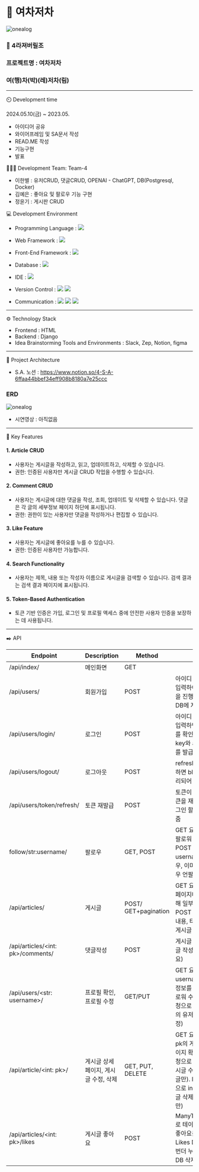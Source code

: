 # 🚐 여차저차
![onealog](https://www.career.go.kr/cnet/prototype/SmartEditorImgDownload.do?fileDown=2019/02/25/09/f92.JPG)

### 📢 4라져버릴조
### 프로젝트명 : 여차저차
### **여**(행)**차**(박)(레)**저차**(림)

---

⏲️ Development time

2024.05.10(금) ~ 2023.05.

- 아이디어 공유
- 와이어프레임 및 SA문서 작성
- READ.ME 작성
- 기능구현
- 발표

🧑‍🤝‍🧑 Development Team: Team-4
- 이한별 : 유저CRUD, 댓글CRUD, OPENAI - ChatGPT, DB(Postgresql, Docker)
- 김예은 : 좋아요 및 팔로우 기능 구현
- 정윤기 : 게시판 CRUD


💻 Development Environment
- Programming Language :   <img src="https://img.shields.io/badge/python-3776AB?style=for-the-badge&logo=python&logoColor=white"> 

- Web Framework :  <img src="https://img.shields.io/badge/django-092E20?style=for-the-badge&logo=django&logoColor=white">  

- Front-End Framework : <img src="https://img.shields.io/badge/bootstrap-7952B3?style=for-the-badge&logo=bootstrap&logoColor=white">


- Database : <img src="https://img.shields.io/badge/postgresql-4169E1?style=for-the-badge&logo=postgresql&logoColor=white">

- IDE : <img src="https://img.shields.io/badge/visualstudiocode-007ACC?style=for-the-badge&logo=visualstudiocode&logoColor=white">

- Version Control : 
<img src="https://img.shields.io/badge/git-F05032?style=for-the-badge&logo=git&logoColor=white"> <img src="https://img.shields.io/badge/github-181717?style=for-the-badge&logo=github&logoColor=white">

- Communication : <img src="https://img.shields.io/badge/slack-4A154B?style=for-the-badge&logo=slack&logoColor=white"> <img src="https://img.shields.io/badge/notion-000000?style=for-the-badge&logo=notion&logoColor=white"> <img src="https://img.shields.io/badge/figma-F24E1E?style=for-the-badge&logo=figma&logoColor=white">




---

⚙️ Technology Stack
- Frontend : HTML
- Backend : Django
- Idea Brainstorming Tools and Environments : Slack, Zep, Notion, figma

---

📝 Project Architecture
- S.A. 노션 : https://www.notion.so/4-S-A-6ffaa44bbef34eff908b8180a7e25ccc

### ERD
![onealog](https://teamsparta.notion.site/image/https%3A%2F%2Fprod-files-secure.s3.us-west-2.amazonaws.com%2F83c75a39-3aba-4ba4-a792-7aefe4b07895%2F31273314-d745-414f-8455-fa4a17a52701%2FUntitled.png?table=block&id=5e722b2a-8d40-40ef-bf27-1ef5db20ed56&spaceId=83c75a39-3aba-4ba4-a792-7aefe4b07895&width=2000&userId=&cache=v2)   

- 시연영상 : 아직없음

---

📌 Key Features

#### 1. Article CRUD
- 사용자는 게시글을 작성하고, 읽고, 업데이트하고, 삭제할 수 있습니다.
- 권한: 인증된 사용자만 게시글 CRUD 작업을 수행할 수 있습니다.
#### 2. Comment CRUD
- 사용자는 게시글에 대한 댓글을 작성, 조회, 업데이트 및 삭제할 수 있습니다.
댓글은 각 글의 세부정보 페이지 하단에 표시됩니다.
- 권한: 권한이 있는 사용자만 댓글을 작성하거나 편집할 수 있습니다.
#### 3. Like Feature
- 사용자는 게시글에 좋아요를 누를 수 있습니다.
- 권한: 인증된 사용자만 가능합니다.
#### 4. Search Functionality
- 사용자는 제목, 내용 또는 작성자 이름으로 게시글을 검색할 수 있습니다.
검색 결과는 검색 결과 페이지에 표시됩니다.
#### 5. Token-Based Authentication
- 토큰 기반 인증은 가입, 로그인 및 프로필 액세스 중에 안전한 사용자 인증을 보장하는 데 사용됩니다.

---

✒️ API


| Endpoint | Description | Method | 설명 |
| --- | --- | --- |  --- |
| /api/index/ | 메인화면 | GET |
| /api/users/ | 회원가입 | POST | 아이디 , 비밀번호,  입력하여 회원 가입을 진행하고 User DB에 저장됨 |
| /api/users/login/ |	로그인 | POST | 아이디 , 비밀번호를 입력하면  User DB를 확인하여 refresh key와 access key를 발급함
| /api/users/logout/	| 로그아웃 | POST |	refresh key를 입력하면 blacklisted 처리되어 로그아웃 됨
| /api/users/token/refresh/ | 토큰 재발급 | POST |토큰이 만료되면 토큰을 재발급, 다시 로그인 할 수 있도록 해줌
| follow/str:username/ |팔로우 |GET, POST |GET 요청에 팔로우, 팔로워 정보를 조회.  POST 요청에 username를 팔로우, 이미 팔로우인 경우 언팔로우
| /api/articles/ |게시글 |POST/ GET+pagination |GET 요청에  목록을 페이지네이션을 구현해 일부만 노출. POST 요청에 제목, 내용, 타입을 입력한 게시글 작성
| /api/articles/<int: pk>/comments/ |댓글작성 |POST | 게시글  int: pk의 댓글 작성(로그인 필요)
| /api/users/<str: username>/	| 프로필 확인, 프로필 수정| GET/PUT | GET 요청으로 str: username의 상세 정보를 출력 (이름,팔로워 수 등 / PUT 요청으로 username의 유저 상세 정보 수정)
| /api/article/<int: pk>/ | 게시글 상세 페이지, 게시글 수정, 삭제 | GET, PUT, DELETE | GET 요청으로 int: pk의 게시글 상세 페이지 확인. PUT 요청으로 int: pk의 게시글 수정(본인이 쓴 글만). DELETE 요청으로 int: pk의 게시글 삭제(본인이 쓴 글만)
/api/articles/<int: pk>/likes | 게시글 좋아요 | POST | ManyToManyField 로 테이블을 만들고 좋아요를 누를시  Likes DB에 저장 한번더 누를 시 Likes DB 삭제 |

